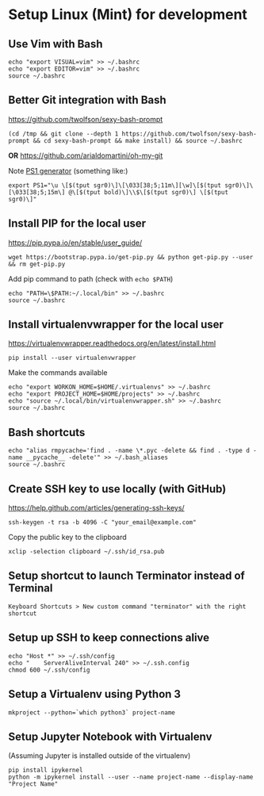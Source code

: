 # Setup Linux (Mint) for development

## Use Vim with Bash

    echo "export VISUAL=vim" >> ~/.bashrc
    echo "export EDITOR=vim" >> ~/.bashrc
    source ~/.bashrc


## Better Git integration with Bash

<https://github.com/twolfson/sexy-bash-prompt>

    (cd /tmp && git clone --depth 1 https://github.com/twolfson/sexy-bash-prompt && cd sexy-bash-prompt && make install) && source ~/.bashrc
    
**OR** <https://github.com/arialdomartini/oh-my-git>

Note [PS1 generator](http://bashrcgenerator.com/) (something like:)

    export PS1="\u \[$(tput sgr0)\]\[\033[38;5;11m\][\w]\[$(tput sgr0)\]\[\033[38;5;15m\] @\[$(tput bold)\]\\$\[$(tput sgr0)\] \[$(tput sgr0)\]"


## Install PIP for the local user
<https://pip.pypa.io/en/stable/user_guide/>

    wget https://bootstrap.pypa.io/get-pip.py && python get-pip.py --user && rm get-pip.py

Add pip command to path (check with `echo $PATH`)

    echo "PATH=\$PATH:~/.local/bin" >> ~/.bashrc
    source ~/.bashrc


## Install virtualenvwrapper for the local user
<https://virtualenvwrapper.readthedocs.org/en/latest/install.html>

    pip install --user virtualenvwrapper

Make the commands available

    echo "export WORKON_HOME=$HOME/.virtualenvs" >> ~/.bashrc
    echo "export PROJECT_HOME=$HOME/projects" >> ~/.bashrc
    echo "source ~/.local/bin/virtualenvwrapper.sh" >> ~/.bashrc
    source ~/.bashrc


## Bash shortcuts

    echo "alias rmpycache='find . -name \*.pyc -delete && find . -type d -name __pycache__ -delete'" >> ~/.bash_aliases
    source ~/.bashrc


## Create SSH key to use locally (with GitHub)
<https://help.github.com/articles/generating-ssh-keys/>

    ssh-keygen -t rsa -b 4096 -C "your_email@example.com"

Copy the public key to the clipboard

    xclip -selection clipboard ~/.ssh/id_rsa.pub


## Setup shortcut to launch Terminator instead of Terminal

    Keyboard Shortcuts > New custom command "terminator" with the right shortcut


## Setup up SSH to keep connections alive

    echo "Host *" >> ~/.ssh/config
    echo "    ServerAliveInterval 240" >> ~/.ssh.config
    chmod 600 ~/.ssh/config


## Setup a Virtualenv using Python 3

    mkproject --python=`which python3` project-name


## Setup Jupyter Notebook with Virtualenv

(Assuming Jupyter is installed outside of the virtualenv)

    pip install ipykernel
    python -m ipykernel install --user --name project-name --display-name "Project Name"
